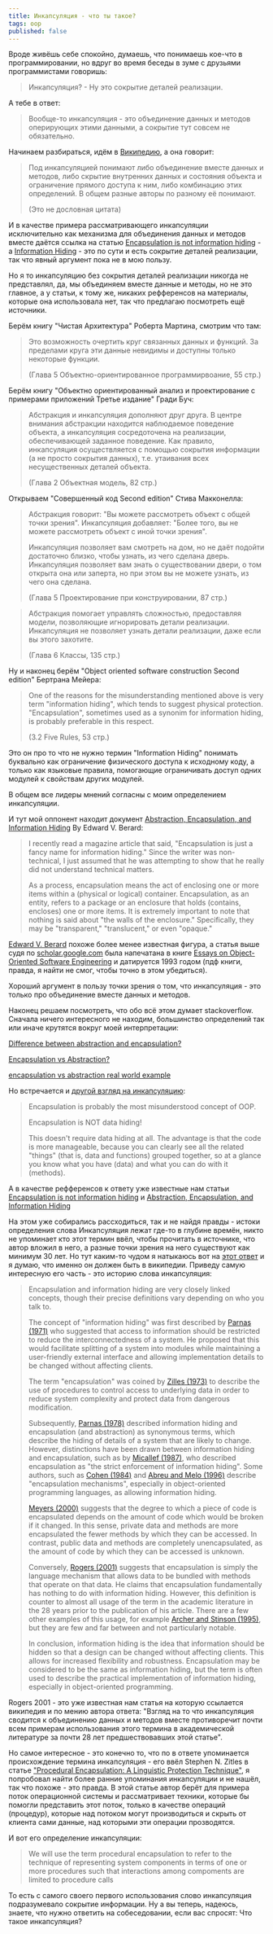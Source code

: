 ```yaml
---	
title: Инкапсуляция - что ты такое?
tags: oop
published: false	
---	
```


Вроде живёшь себе спокойно, думаешь, что понимаешь кое-что в программировании, но вдруг во время беседы в зуме с друзьями программистами говоришь:

> Инкапсуляция? - Ну это сокрытие деталей реализации.

А тебе в ответ:

> Вообще-то инкапсуляция - это объединение данных и методов оперирующих этими данными, а сокрытие тут совсем не обязательно.

Начинаем разбираться, идём в [Википедию](https://en.wikipedia.org/wiki/Encapsulation_(computer_programming)), а она говорит:

> Под инкапсуляцией понимают либо объединение вместе данных и методов, либо скрытие внутренних данных и состояния объекта и ограничение прямого доступа к ним, либо комбинацию этих определений. В общем разные авторы по разному её понимают.
>
>(Это не дословная цитата)

И в качестве примера рассматривающего инкапсуляции исключительно как механизма для объединения данных и методов вместе даётся ссылка на статью [Encapsulation is not information hiding](https://www.javaworld.com/article/2075271/encapsulation-is-not-information-hiding.html) - а [Information Hiding](https://en.wikipedia.org/wiki/Information_hiding) - это по сути и есть сокрытие деталей реализации, так что явный аргумент пока не в мою пользу.

Но я то инкапсуляцию без сокрытия деталей реализации никогда не представлял, да, мы объединяем вместе данные и методы, но не это главное, а у статьи, к тому же, никаких рефференсов на материалы, которые она использовала нет, так что предлагаю посмотреть ещё источники.

Берём книгу "Чистая Архитектура" Роберта Мартина, смотрим что там:

> Это возможность очертить круг связанных данных и функций. За пределами круга эти данные невидимы и доступны только некоторые функции.
>
>(Глава 5 Объектно-ориентированное программирвоание, 55 стр.)

Берём книгу "Объектно ориентированный анализ и проектирование с примерами приложений Третье издание" Гради Буч:

> Абстракция и инкапсуляция дополняют друг друга. В центре внимания абстракции находится наблюдаемое поведение объекта, а инкапсуляция сосредоточена на реализации, обеспечивающей заданное поведение. Как правило, инкапсуляция осуществляется с помощью сокрытия информации (а не просто сокрытия данных), т.е. утаивания всех несущественных деталей объекта.
>
>(Глава 2 Объектная модель, 82 стр.)

Открываем "Совершенный код Second edition" Стива Макконелла:

> Абстракция говорит: "Вы можете рассмотреть объект с общей точки зрения". Инкапсуляция добавляет: "Более того, вы не можете рассмотреть объект с иной точки зрения".
>
> Инкапсуляция позволяет вам смотреть на дом, но не даёт подойти достаточно близко, чтобы узнать, из чего сделана дверь. Инкапсуляция позволяет вам знать о существовании двери, о том открыта она или заперта, но при этом вы не можете узнать, из чего она сделана.
>
>(Глава 5 Проектирование при конструировании, 87 стр.)

> Абстракция помогает управлять сложностью, предоставляя модели, позволяющие игнорировать детали реализации. Инкапсуляция не позволяет узнать детали реализации, даже если вы этого захотите.
>
>(Глава 6 Классы, 135 стр.)

Ну и наконец берём "Object oriented software construction Second edition" Бертрана Мейера:

> One of the reasons for the misunderstanding mentioned above is very term "information hiding", which tends to suggest physical protection. "Encapsulation", sometimes used as a synonim for information hiding, is probably preferable in this respect.
>
>(3.2 Five Rules, 53 стр.)

Это он про то что не нужно термин "Information Hiding" понимать буквально как ограничение физического доступа к исходному коду, а только как языковые правила, помогающие ограничивать доступ одних модулей к свойствам других модулей.

В общем все лидеры мнений согласны с моим определением инкапсуляции. 

И тут мой оппонент находит документ [Abstraction, Encapsulation, and Information Hiding](http://www.tonymarston.co.uk/php-mysql/abstraction.txt) By Edward V. Berard:

> I recently read a magazine article that said, "Encapsulation is just a fancy name for information hiding." Since the writer was non-technical, I just assumed that he was attempting to show that he really did not understand technical matters.
>
>As a process, encapsulation means the act of enclosing one or more items within a (physical or logical) container. Encapsulation, as an entity, refers to a package or an enclosure that holds (contains, encloses) one or more items. It is extremely important to note that nothing is said about "the walls of the enclosure." Specifically, they may be "transparent," "translucent," or even "opaque."

[Edward V. Berard](https://en.wikiquote.org/wiki/Edward_V._Berard) похоже более менее известная фигура, а статья выше судя по [scholar.google.com](https://scholar.google.com/scholar?hl=ru&as_sdt=0%2C5&as_ylo=1971&as_yhi=2000&q=Edward+V.+Berard+Abstraction%2C+encapsulation%2C+and+information+hiding&btnG=) была напечатана в книге [Essays on Object-Oriented Software Engineering](https://www.amazon.com/Essays-Object-Oriented-Software-Engineering-Edward/dp/0132888955) и датируется 1993 годом (пдф книги, правда, я найти не смог, чтобы точно в этом убедиться).

Хороший аргумент в пользу точки зрения о том, что инкапсуляция - это только про объединение вместе данных и методов.

Наконец решаем посмотреть, что обо всё этом думает stackoverflow. Сначала ничего интересного не находим, большинство определений так или иначе крутятся вокруг моей интерпретации:

[Difference between abstraction and encapsulation?](https://stackoverflow.com/q/742341/5402731)

[Encapsulation vs Abstraction?](https://stackoverflow.com/q/8960918/5402731)

[encapsulation vs abstraction real world example](https://stackoverflow.com/q/12072980/5402731)

Но встречается и [другой взгляд на инкапсуляцию](https://stackoverflow.com/a/28614407/5402731):

>Encapsulation is probably the most misunderstood concept of OOP.
>
>Encapsulation is NOT data hiding!
>
>This doesn't require data hiding at all. The advantage is that the code is more manageable, because you can clearly see all the related "things" (that is, data and functions) grouped together, so at a glance you know what you have (data) and what you can do with it (methods).

А в качестве рефференсов к ответу уже известные нам статьи [Encapsulation is not information hiding](http://www.javaworld.com/article/2075271/core-java/encapsulation-is-not-information-hiding.html) и [Abstraction, Encapsulation, and Information Hiding](http://www.tonymarston.co.uk/php-mysql/abstraction.txt) 

На этом уже собирались рассходиться, так и не найдя правды - истоки определения слова Инкапсуляция лежат где-то в глубине времён, никто не упоминает кто этот термин ввёл, чтобы прочитать в источнике, что автор вложил в него, а разные точки зрения на него существуют как минимум 30 лет. Но тут каким-то чудом я натыкаюсь вот на [этот ответ](https://stackoverflow.com/a/39499367/5402731) и я думаю, что именно он должен быть в википедии. Приведу самую интересную его часть - это историю слова инкапсуляция:

>Encapsulation and information hiding are very closely linked concepts, though their precise definitions vary depending on who you talk to.
>
>The concept of "information hiding" was first described by [Parnas (1971)](http://repository.cmu.edu/compsci/1829/) who suggested that access to information should be restricted to reduce the interconnectedness of a system. He proposed that this would facilitate splitting of a system into modules while maintaining a user-friendly external interface and allowing implementation details to be changed without affecting clients.
>
>The term "encapsulation" was coined by [Zilles (1973)](http://dl.acm.org/citation.cfm?doid=800021.808305) to describe the use of procedures to control access to underlying data in order to reduce system complexity and protect data from dangerous modification.
>
>Subsequently, [Parnas (1978)](http://dl.acm.org/citation.cfm?id=800099.803218) described information hiding and encapsulation (and abstraction) as synonymous terms, which describe the hiding of details of a system that are likely to change. However, distinctions have been drawn between information hiding and encapsulation, such as by [Micallef (1987)](http://dl.acm.org/citation.cfm?id=36160.36167), who described encapsulation as "the strict enforcement of information hiding". Some authors, such as [Cohen (1984)](http://doi.acm.org/10.1145/948415.948418) and [Abreu and Melo (1996)](http://citeseerx.ist.psu.edu/viewdoc/summary?doi=10.1.1.49.3479) describe "encapsulation mechanisms", especially in object-oriented programming languages, as allowing information hiding.
>
>[Meyers (2000)](http://www.drdobbs.com/cpp/how-non-member-functions-improve-encapsu/184401197) suggests that the degree to which a piece of code is encapsulated depends on the amount of code which would be broken if it changed. In this sense, private data and methods are more encapsulated the fewer methods by which they can be accessed. In contrast, public data and methods are completely unencapsulated, as the amount of code by which they can be accessed is unknown.
>
>Conversely, [Rogers (2001)](http://www.javaworld.com/article/2075271/core-java/encapsulation-is-not-information-hiding.html) suggests that encapsulation is simply the language mechanism that allows data to be bundled with methods that operate on that data. He claims that encapsulation fundamentally has nothing to do with information hiding. However, this definition is counter to almost all usage of the term in the academic literature in the 28 years prior to the publication of his article. There are a few other examples of this usage, for example [Archer and Stinson (1995)](http://repository.cmu.edu/sei/214/), but they are few and far between and not particularly notable.
>
>In conclusion, information hiding is the idea that information should be hidden so that a design can be changed without affecting clients. This allows for increased flexibility and robustness. Encapsulation may be considered to be the same as information hiding, but the term is often used to describe the practical implementation of information hiding, especially in object-oriented programming.

Rogers 2001 - это уже известная нам статья на которую ссылается википедия и по мению автора ответа: "Взгляд на то что инкапсуляция сводится к объединению данных и методов вместе противоречит почти всем примерам использования этого термина в академической литературе за почти 28 лет предшествовавших этой статье".

Но самое интересное - это конечно то, что по в ответе упоминается происхождение термина инкапсуляция - его ввёл Stephen N. Zitles в статье ["Procedural Encapsulation: A Linguistic Protection Technique"](https://dl.acm.org/doi/pdf/10.1145/800021.808305), я попробовал найти более ранние упоминания инкапсуляции и не нашёл, так что похоже -  это правда. В этой статье автор берёт для примера поток операционной системы и рассматривает техники, которые бы помогли представить этот поток, только в качестве операций (процедур), которые над потоком могут производиться и скрыть от клиента сами данные, над которыми эти операции прозводятся.

И вот его определение инкапсуляции:

>We will use the term procedural encapsulation to refer to the technique of representing system components in terms of one or more procedures such that interactions among compoments are limited to procedure calls

То есть с самого своего первого использования слово инкапсуляция подразумевало сокрытие информации. Ну а вы теперь, надеюсь, знаете, что нужно ответить на собеседовании, если вас спросят: Что такое инкапсуляция?
